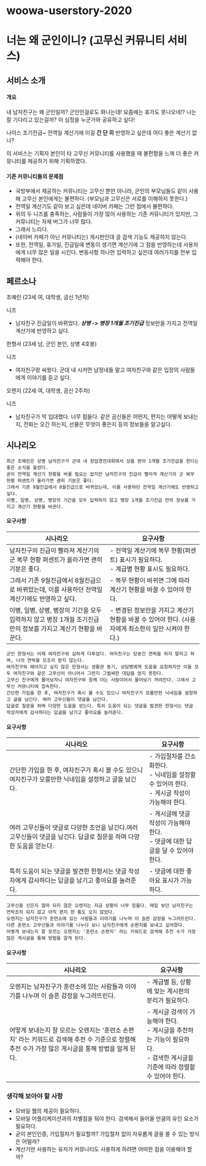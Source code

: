 # woowa-userstory-2020

# 너는 왜 군인이니? (고무신 커뮤니티 서비스)


## 서비스 소개

#### 개요

내 남자친구는 왜 군인일까? 
군인인걸로도 화나는데! 요즘에는 휴가도 못나오네!?
나는 잘 기다리고 있는걸까? 이 심정을 누군가와 공유하고 싶다!

나이스 조기진급~ 전역일 계산기에 이걸 **간 단 히** 반영하고 싶은데 어디 좋은 계산기 없나?




이 서비스는 기획자 본인이 타 고무신 커뮤니티를 사용했을 때 불편함을 느껴 더 좋은 커뮤니티를 제공하기 위해 기획하였다.


#### 기존 커뮤니티들의 문제점

 + 국방부에서 제공하는 커뮤니티는 고무신 뿐만 아니라, 군인의 부모님들도 같이 사용해 고무신 본인에게는 불편하다. (부모님과 고무신은 서로를 이해하지 못한다.)
 + 전역일 계산기도 같이 보고 싶은데 네이버 카페는 그런 점에서 불편하다.
 + 위의 두 니즈를 충족하는, 사람들이 가장 많이 사용하는 기존 커뮤니티가 있지만, 그 커뮤니티는 자체 버그가 너무 많다.
 + 그래서 느리다.
 + (네이버 카페가 아닌 커뮤니티는) 게시판인데 글 검색 기능도 제공하지 않는다.
 + 또한, 전역일, 휴가일, 진급일에 변동이 생기면 계산기에 그 점을 반영하는데 사용자에게 너무 많은 일을 시킨다. 변동사항 하나만 입력하고 싶은데 여러가지를 전부 입력해야 한다.




## 페르소나

조예린 (23세 여, 대학생, 곰신 1년차)

니즈

+ 남자친구 진급일이 바뀌었다. ***상병 -> 병장 1개월 조기진급*** 정보만을 가지고 전역일 계산기에 반영하고 싶다. 



한형서 (23세 남, 군인 본인, 상병 4호봉)

니즈

+ 여자친구랑 싸웠다. 군대 내 시커먼 남정네들 말고 여자친구와 같은 입장의 사람들에게 이야기를 듣고 싶다.



오렌지 (22세 여, 대학생, 곰신 2주차)

니즈

+ 남자친구가 막 입대했다. 너무 힘들다. 같은 곰신들은 어떤지, 편지는 어떻게 보내는지, 전화는 오긴 하는지, 선물은 무엇이 좋은지 등의 정보들을 알고싶다. 



## 시나리오

```
최근 조예린은 상병 남자친구가 군대 내 창업경진대회에서 상을 받아 1개월 조기진급을 한다는 좋은 소식을 들었다. 
굳이 전역일 계산기 현황을 바꿀 필요는 없지만 남자친구의 진급이 빨라져 계산기의 군 복무 현황 퍼센트가 올라가면 괜히 기분은 좋다. 
그래서 기존 9월진급에서 8월진급으로 바뀌었는데, 이를 사용하던 전역일 계산기에도 반영하고 싶다. 
이병, 일병, 상병, 병장의 기간을 모두 입력하지 않고 병장 1개월 조기진급 만의 정보를 가지고 계산기 현황을 바꾼다. 
```

#### 요구사항

| 시나리오                                                     | 요구사항                                                     |
| ------------------------------------------------------------ | ------------------------------------------------------------ |
| 남자친구의 진급이 빨라져 계산기의 군 복무 현황 퍼센트가 올라가면 괜히 기분은 좋다. | - 전역일 계산기에 복무 현황(퍼센트) 표시가 필요하다.<br>- 계급별 현황 표시도 필요하다. |
| 그래서 기존 9월진급에서 8월진급으로 바뀌었는데, 이를 사용하던 전역일 계산기에도 반영하고 싶다. | - 복무 현황이 바뀌면 그에 따라 계산기 현황을 바꿀 수 있어야 한다. |
| 이병, 일병, 상병, 병장의 기간을 모두 입력하지 않고 병장 1개월 조기진급 만의 정보를 가지고 계산기 현황을 바꾼다. | - 변경된 정보만을 가지고 계산기 현황을 바꿀 수 있어야 한다. (사용자에게 최소한의 일만 시켜야 한다.) |






```
군인 한형서는 어제 여자친구와 심하게 다투었다. 여자친구는 당분간 연락을 하지 말라고 하며, 나의 연락을 모조리 받지 않는다. 
여자친구와 헤어지고 싶지 않은 한형서는 생활관 동기, 상담병에게 도움을 요청하지만 이들 모두 여자친구와 같은 고무신이 아니어서 그런지 그럴싸한 대답을 얻지 못한다. 
고무신 친구에게 물어보자니 여자친구와 함께 아는 사람이어서 물어보기 꺼려진다. 그래서 고무신 커뮤니티에 접속한다. 
간단한 가입을 한 후, 여자친구가 혹시 볼 수도 있으니 여자친구가 모를만한 닉네임을 설정하고 글을 남긴다. 여러 고무신들이 댓글을 남긴다. 
답글로 질문을 하며 다양한 도움을 얻는다. 특히 도움이 되는 댓글을 발견한 한형서는 댓글 작성자에게 감사하다는 답글을 남기고 좋아요를 눌러준다.
```

#### 요구사항

| 시나리오                            | 요구사항                             |
| ---------------------- | ----------------------------------------- |
| 간단한 가입을 한 후, 여자친구가 혹시 볼 수도 있으니 여자친구가 모를만한 닉네임을 설정하고 글을 남긴다. | - 가입절차를 간소화한다.<br>- 닉네임을 설정할 수 있어야 한다.<br>- 게시글 작성이 가능해야 한다. |
| 여러 고무신들이 댓글로 다양한 조언을 남긴다.여러 고무신들이 댓글을 남긴다. 답글로 질문을 하며 다양한 도움을 얻는다. | - 게시글에 댓글 작성이 가능해야 한다.<br>- 댓글에 대한 답글을 달 수 있어야 한다. |
| 특히 도움이 되는 댓글을 발견한 한형서는 댓글 작성자에게 감사하다는 답글을 남기고 좋아요를 눌러준다. | - 댓글에 대한 좋아요 표시가 가능하다.                        |





```
고무신을 신은지 얼마 되지 않은 오렌지는 지금 상황이 너무 힘들다. 매일 보던 남자친구는 연락조차 되지 않고 아직 편지 한 통도 오지 않았다. 
오렌지는 남자친구가 훈련소에 있는 사람들과 이야기를 나누며 이 슬픈 감정을 누그러뜨린다. 
다른 훈련소 고무신들과 이야기를 나누다 보니 남자친구에게 손편지를 보내고 싶어졌다. 
어떻게 보내는지 잘 모르는 오렌지는 '훈련소 손편지' 라는 키워드로 검색해 추천 수가 가장 많은 게시글을 통해 방법을 알게 된다. 
```

#### 요구사항

| 시나리오                                                     | 요구사항                                                     |
| ------------------------------------------------------------ | ------------------------------------------------------------ |
| 오렌지는 남자친구가 훈련소에 있는 사람들과 이야기를 나누며 이 슬픈 감정을 누그러뜨린다. | - 계급별 등, 상황에 맞는 게시판의 분리가 필요하다.           |
| 어떻게 보내는지 잘 모르는 오렌지는 '훈련소 손편지' 라는 키워드로 검색해 추천 수 기준으로 정렬해 추천 수가 가장 많은 게시글을 통해 방법을 알게 된다. | - 게시글 검색이 가능해야 한다. <br>- 게시글을 추천하는 기능이 필요하다.<br>- 검색한 게시글을 기준에 따라 정렬할 수 있어야 한다. |







### 생각해 보아야 할 사항

+ 모바일 웹의 제공이 필요하다.
+ 모바일 어플리케이션과의 차별점을 둬야 한다. 검색해서 들어올 만큼의 유인 요소가 필요하다.
+ 굳이 본인인증, 가입절차가 필요할까? 가입절차 없이 자유롭게 글을 쓸 수 있는 방식은 어떨까?
+ 계산기만 사용하는 유저가 커뮤니티도 사용하게 하려면 어떠한 점을 이용해야 할까?
